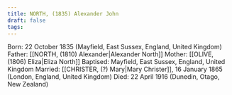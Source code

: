 ```yaml
---
title: NORTH, (1835) Alexander John
draft: false
tags:
---
```

Born: 22 October 1835 (Mayfield, East Sussex, England, United Kingdom)
Father: [[NORTH, (1810) Alexander|Alexander North]]
Mother: [[OLIVE, (1806) Eliza|Eliza North]]
Baptised: Mayfield, East Sussex, England, United Kingdom
Married: [[CHRISTER, (?) Mary|Mary Christer]], 16 January 1865 (London, England, United Kingdom)
Died: 22 April 1916 (Dunedin, Otago, New Zealand)
